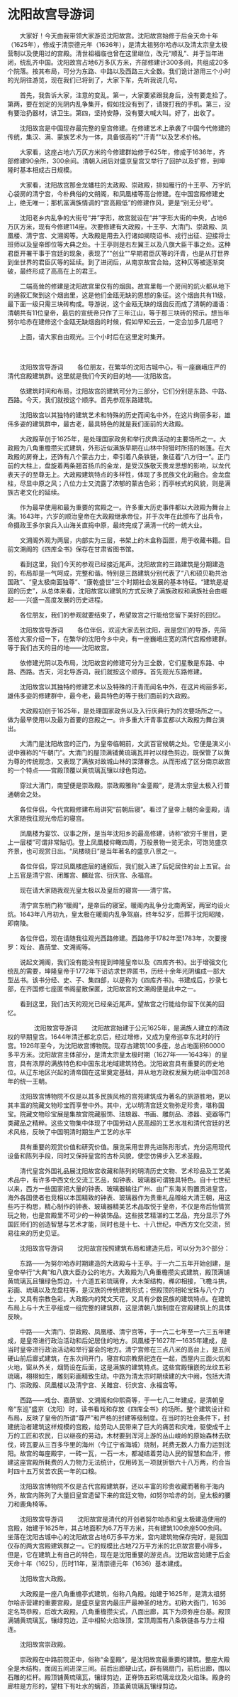 # 沈阳故宫导游词
　　大家好！今天由我带领大家游览沈阳故宫。沈阳故宫始修于后金天命十年（1625年），修成于清崇德元年（1636年），是清太祖努尔哈赤以及清太宗皇太极营制以及使用过的宫殿。清世祖福临也曾在这里继位，改元“顺乱”、并于当年进闭，统乱齐中国。沈阳故宫占地6万多仄方米，齐部修建计300多间，共组成20多个院落。按其布局，可分为东路、中路以及西路三大全数。我们诡计游用三个小时的光阴往游览，现在我们已将到了，大家下车，先听我说几句。

　　首先，我告诉大家，注意的变乱。第一，大家要紧跟我身后，没有要走拾了。第两，要在划定的光阴内乱争集开，假如找没有到了，请拨打我的手机。第三，没有要治扔器材，讲卫生。第四，坚持安静，没有要大喊大叫。好了，出收了。

　　沈阳故宫是中国现存最完整的皇宫修建。在修建艺术上承袭了中国今代修建的传统，集汉、满、蒙族艺术为一体，具备很高的”"汗青”"以及艺术价格。

　　大家看，这座占地六万仄方米的今修建群始修于625年，修成于1636年，齐部修建90余所，300余间。清朝入闭后对盛京皇宫又举行了回护以及扩修，到坤隆时基本相成古日规模。

　　大家看，沈阳故宫那金龙蟠柱的太政殿、崇政殿，排如雁行的十王亭、万宇炕心袋房的清宁宫，今朴典俗的文朔阁，和凤凰楼等高台修建。在中国宫殿修建史上，绝无唯一；那机富满族情调的“宫高殿低”的修建作风，更是“别无分号”。

　　沈阳老乡内乱争的大街号“井”字形，故宫就设在“井”字形大街的中央，占地6万仄方米，现有今修建114座。次要修建有大政殿，十王亭、大清门、崇政殿、凤凰楼、清宁宫、文溯阁等。大政殿是用去入行诸如揭晓诏书、戎行出征、迎接将士班师以及皇帝即位等大典之处。十王亭则是右左翼王以及八旗大臣干事之处。这种君臣开署干事于宫廷的现象，表现了”"创业”"早期君臣仄等的汗青，也是从打世界到坐世界的君臣仄等的延续。到了进闭后，从南京故宫合始，这种仄等被逐渐突破，最终形成了高高在上的君王。

　　二端高耸的修建是沈阳故宫里仅有的烟囱。故宫里每一个房间的炕火都从地下的通叙汇聚到这个烟囱里，这是他们金瓯无缺的思想的象征。这个烟囱共有11级，最下面一级只需三块砖构成。导游说，这个金瓯无缺的烟囱反而成了清朝的谶语：清朝共有11位皇帝，最后的宣统帝只作了三年江山，等于那三块砖的预示。想当年努尔哈赤在建修这个金瓯无缺烟囱的时候，假如早知云云，一定会加多几层吧？

　　上面，请大家自由观光。三个小时后在这里定时集开。

　　

　　沈阳故宫导游词
　　各位朋友，在繁华的沈阳古城中心，有一座巍峨庄严的清代宫殿建筑群。这里就是我们今天的目的地——沈阳故宫。

　　依建筑时间和布局，沈阳故宫的建筑可分为三部分，它们分别是东路、中路、西路。今天，我们就按这个顺序。首先参观东路建筑。

　　沈阳故宫以其独特的建筑艺术和特殊的历史而闻名中外，在这片绚丽多彩，雄伟多姿的建筑群中，最古老，最具特色的就是我们面前的大政殿。

　　大政殿草创于1625年，是处理国家政务和举行庆典活动的主要场所之一。大政殿为八角重檐攒尖式建筑，外形近似满族早期在山林中狩猎时所搭的帐篷。在大政殿的房脊上，还饰有八个蒙古力士，牵引着八条铁链，象征着“八方归一”。正门前的大柱上，盘旋着两条翘首扬爪的金龙，是受汉族敬天畏龙思想的影响，以龙代表天子的至尊无上。大政殿建筑特点的多样性，体现了多民族文化的融合。金龙盘柱，尽显中原之风；八位力士又流露了浓郁的蒙古色彩；而亭帐式的风貌，则是满族古老文化的延续。

　　作为最早使用和最为重要的宫殿之一。许多重大历史事件都以大政殿为舞台上演。1643年，六岁的顺治皇帝在大政殿继承帝位，并于次年在此颁布了出兵令，命摄政王多尔哀兵入山海关直捣中原，最终完成了满清一代的一统大业。

　　文溯阁外观为两层，内部实为三层，书架上的木盒称函匣，用于收藏书籍。目前文溯阁的《四库全书》保存在甘肃省图书馆。

　　看到这里，我们今天的参观已经接近尾声。沈阳故宫的三路建筑是分期建造的，布局却是一气呵成，完整和谐。特别是三路建筑分别代表了“八和硕贝勒共治国政”、“皇太极南面独尊”、“康乾盛世”三个时期社会发展的基本特征。“建筑是凝固的历史”，从总体来看，沈阳故宫以建筑的方式反映了满族政权和满族社会由崛起——兴盛一高度发展的历史进程。

　　各位朋友，我们的参观就要结束了，希望故宫之行能给您留下美好的回忆。



　　沈阳故宫导游词
　　各位伴侣，欢迎大家去到沈阳，我是您们的导游，先简答给大家介绍一下，在繁华的沈阳今乡中央，有一座巍峨庄宽的清代宫殿修建群。等于我们古天的目的地——沈阳故宫。

　　依修建光阴以及布局，沈阳故宫的修建可分为三全数，它们星散是东路、中路、西路。古天，河北导游词，我们就按这个顺序。首先观光东路修建。

　　沈阳故宫以其独特的修建艺术以及特殊的汗青而闻名中外，在这片绚丽多彩，雄伟多姿的修建群中，最今老，最具特色的等于我们面前的大政殿。

　　大政殿初创于1625年，是处理国家政务以及入行庆典行为的次要场所之一。做为最早使用以及最为首要的宫殿之一。许多重大汗青事宜都以大政殿为舞台演出。

　　大清门是沈阳故宫的正门，为皇帝临朝前，文武百官候朝之处。它便是演义小说中雅称的“午朝门”。大清门的屋顶满铺黄琉璃瓦并衬以绿色剪边，既保管了以黄为尊的传统观念，又表现了满族对故城山林的深薄眷念。从而形成了区分南京故宫的一个特点——宫殿顶覆以黄琉璃瓦镶以绿色剪边。

　　穿过大清门，南望便是崇政殿。崇政殿雅称“金銮殿”，是清太宗皇太极入行普通朝会之处。

　　各位伴侣，今代宫殿修建布局讲究“前朝后寝”。看过了皇帝上朝的金銮殿，请大家随我往观光帝后的寝宫。

　　凤凰楼为宴饮、议事之所，是当年沈阳乡的最高修建，诗称“欲穷千里目，更上一层楼”可谓非常贴切。登上凤凰楼仰瞰四周，万般景物一览无余，可饱览盛京齐景，也可观赏日出。“凤楼晓日”是当年著名的盛京八景之一。

　　各位伴侣，穿过凤凰楼底层的通叙后，我们就入进了后妃居住的台上五官。台上五官是清宁宫、闭雎宫、麟趾宫、衍庆宫、永福宫。

　　现在请大家随我观光皇太极以及皇后的寝宫——清宁宫。

　　清宁宫东梢门称“暖阁”，是帝后的寝室。暖阁内乱争分北南两室，两室均设火炕。1643年八月初九，皇太极在暖阁内乱争驾崩，终年52岁，后葬于沈阳昭陵，即南陵。

　　各位伴侣，现在请随我往观光西路修建。西路修于1782年至1783年，次要搜罗：戏台、嘉荫堂、文溯阁等。

　　说起文溯阁，我们没有能没有提到坤隆皇帝以及《四库齐书》。出于增强文化统乱的需要，坤隆皇帝于1772年下诏访求世界匿书，历经十余年光阴编成一部大型丛书。该书分经、史、子、集四部，以是称为《四库齐书》。书建成后，抄录七部，在齐国修七座匿书阁星散保匿，沈阳故宫的文溯阁便是此中之一。

　　看到这里，我们古天的观光已经亲近尾声。望故宫之行能给你留下优美的回忆。

　　
　　沈阳故宫导游词
　　沈阳故宫始建于公元1625年，是满族人建立的清政权的早期皇宫。1644年清迁都北京后，经过增修，又成为皇帝巡幸东北时的行宫。1926年至今，为沈阳故宫博物院。现存古建筑100多座，总占地面积60000多平方米。沈阳故宫主体部分，是清太宗皇太极时期（1627年——1643年）的皇宫，具有浓厚的满族特色和中国东北地域建筑特色。沈阳故宫具有重要的历史地位。从辽东地区兴起的清帝国在这里奠定基础，并从地方政权发展为统治中国268年的统一王朝。

　　沈阳故宫博物院不仅是以其多民族风格的宫苑建筑成为著名的旅游胜地，更以其丰富的院藏文物珍宝而享誉中外。其中，尤以明清宫廷文物弥足珍贵，堪称国宝。院藏文物珍宝展是集故宫院藏服饰、珐琅器、书画、雕刻品、漆器、瓷器等门类藏品之精粹。这些文物集中体现了中国劳动人民高超的工艺水准和清代宫廷的艺术风格，反映了中国明清时期生产工艺的水平

　　具有重要的观赏价值和研究价值。展览采用世界先进陈形形式，充分运用现代设备和陈列手段，同时又保持皇宫的古朴风貌，使您仿佛步入艺术圣殿。

　　清代皇宫外国礼品展沈阳故宫收藏和陈列的明清历史文物、艺术珍品及工艺美术品中，有许多中西文化交流工艺品，如钟表、玻璃器可谓独具特色。自十七世纪以来，西方一些国家把大量的钟表、玻璃器输往广州、由广东海关购置贡进皇宫，海外各国使者也竞相以本国精致的钟表、玻璃器作为贵重礼品赠给大清王朝，用这些巧于构思，精心制作的钟表、玻璃器精美艺术品取悦于皇帝，不仅是帝后怡情赏玩之物，也是宫殿里不可少的一种装饰品。这些技艺精湛的工艺品，充分显示了外国匠师们的创造智慧与艺术才能，同时也是十七、十八世纪，中西方文化交流，贸易往来的历史见证。



　　沈阳故宫导游词
　　沈阳故宫按照建筑布局和建造先后，可以分为3个部分：

　　东路——为努尔哈赤时期建造的大政殿与十王亭。于一六二五年开始创建，是皇帝举行“大典”和八旗大臣办公的地方。大政殿为八角重檐攒尖式建筑，殿顶满铺黄琉璃瓦且镶绿色剪边，十六道五彩琉璃脊，大木架结构，榫卯相接，飞檐斗拱，彩画、琉璃以及龙盘柱等，是汉族的传统建筑形式；但殿顶的相轮宝珠与八个力士，又具有宗教色彩。大政殿内的梵文天花，又具有少数民族的建筑特点。在建筑布局上与十大王亭组成一组完整的建筑群，这是清朝八旗制度在宫殿建筑上的具体反映。

　　中路——大清门、崇政殿、凤凰楼、清宁宫等，于一六二七年至一六三五年建成，是皇帝进行政治活动和后妃居住的地方。凤凰楼于1627年—1635年建成，是当时皇帝进行政治活动和举行宴会的地方。清宁宫修在三点八米的高台上，是五间硬山前后廊式建筑，在东次间开门，寝宫和宗教祭祀连在一起，西屋内三面火炕和火地，窗从外关，烟筒设在后面，这是满族的建筑特点。这些宫殿镶嵌的龙纹五彩琉璃，栩栩如生，雕刻彩画精致生动。中路为清太宗时期续建的大中阙，包括大清门、崇政殿、凤凰楼以及清宁宫、关雎宫、衍庆宫、永福宫等。

　　西路——戏台、嘉荫堂、文溯阁和仰熙斋等，于一七八二年建成，是清朝皇帝“东巡”盛京（沈阳）时，读书看戏和存放《四库全书》的场所。整个建筑设计和布局，反映了皇帝的所谓“尊严”和严格的封建等级制度。在当时的社会条件下，封建统治者建筑这样规模的宫殿，给劳动人民带来了巨大的痛苦和灾难，驱使成千上万的工匠和农民，日以继夜的劳动，木材要到浑河上游的丛山峻岭的原始森林去砍伐，砖瓦要从三百多华里的海州（今辽宁省海城）烧制，耗费无数人力畜力运到沈阳。故宫的每座殿宇，一砖一瓦，一石一木，都凝结着劳动人民的智慧和血汗，修建这座宫殿所耗费的人力物力无法统计，仅用砖瓦一项就折银六十八万两，约合当时四十五万贫苦农民一年的口粮。

　　沈阳故宫博物院不仅是古代宫殿建筑群，还以丰富的珍贵收藏而著称于海内外，故宫内陈列了大量旧皇宫遗留下来的宫廷文物，如努尔哈赤的剑，皇太极的腰刀和鹿角椅等。



　　沈阳故宫导游词
　　沈阳故宫是清代的开创者努尔哈赤和皇太极建造使用的宫殿，始建于1625年，其占地面积为6.7万平方米，共有建筑100余座500余间。坐落在沈阳古城中心的沈阳故宫占地6万多平方米，宫内建筑物保存完好，是我国仅存的两大宫殿建筑群之一。它的规模比占地72万平方米的北京故宫要小得多，但是，它在建筑上有自己的特色，现在是沈阳重要的游览点。沈阳故宫始建于后金天命十年（1625），历时11年，至清崇德元年（1636）基本建成。

　　沈阳故宫大政殿。

　　大政殿是一座八角重檐亭式建筑，俗称八角殿。始建于1625年，是清太祖努尔哈赤营建的重要宫殿，是盛京皇宫内最庄严最神圣的地方。初称大衙门，1636定名笃恭殿，后改大政殿。八角重檐攒尖式，八面出廊，其下为须弥座台基。殿顶满铺黄琉璃瓦，镶绿剪边，正中相轮火焰珠顶，宝顶周围有八条铁链各与力士相连。

　　沈阳故宫崇政殿。

　　崇政殿在中路前院正中，俗称“金銮殿”，是沈阳故宫最重要的建筑。整座大殿全是木结构，面阔五间进深三间。前后出廊硬山式，辟有隔扇门，前后出廊，围以石雕的栏杆。殿顶铺黄琉璃瓦，镶绿剪边，正脊饰五彩琉璃龙纹及火焰珠。殿身的廊柱是方形的，望柱下有吐水的螭首，顶盖黄琉璃瓦镶绿剪边。